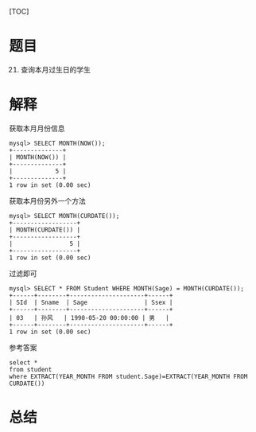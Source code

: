 [TOC]

# 题目
21. 查询本月过生日的学生


# 解释

获取本月月份信息

```mysql
mysql> SELECT MONTH(NOW());
+--------------+
| MONTH(NOW()) |
+--------------+
|            5 |
+--------------+
1 row in set (0.00 sec)
```

获取本月份另外一个方法

```mysql
mysql> SELECT MONTH(CURDATE());
+------------------+
| MONTH(CURDATE()) |
+------------------+
|                5 |
+------------------+
1 row in set (0.00 sec)
```

过滤即可

```mysql
mysql> SELECT * FROM Student WHERE MONTH(Sage) = MONTH(CURDATE());
+------+--------+---------------------+------+
| SId  | Sname  | Sage                | Ssex |
+------+--------+---------------------+------+
| 03   | 孙风   | 1990-05-20 00:00:00 | 男   |
+------+--------+---------------------+------+
1 row in set (0.00 sec)
```

参考答案

```mysql
select *
from student 
where EXTRACT(YEAR_MONTH FROM student.Sage)=EXTRACT(YEAR_MONTH FROM CURDATE())
```



# 总结

